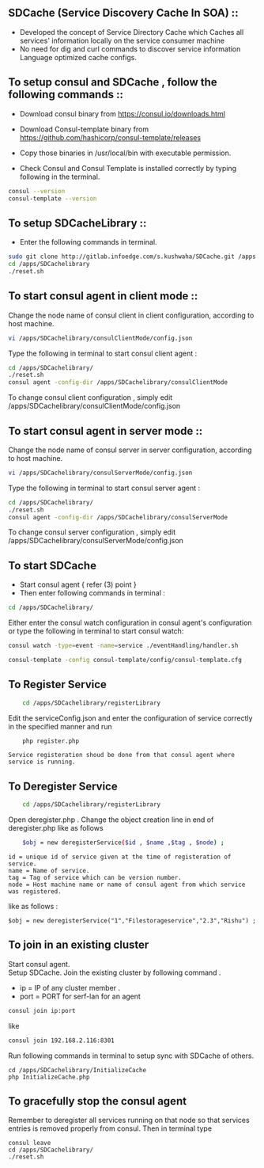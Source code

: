 ## SDCache (Service Discovery Cache In SOA) ::
 * Developed the concept of Service Directory Cache  which Caches all services' information locally on the service consumer machine
 * No need for dig and curl commands to discover service information Language optimized cache configs.

## To setup consul and SDCache , follow the following commands ::

* Download consul binary from  	https://consul.io/downloads.html

* Download Consul-template binary from 	https://github.com/hashicorp/consul-template/releases 

* Copy those binaries in /usr/local/bin with executable permission.

* Check Consul and Consul Template is installed correctly by typing following in the terminal.
```sh
consul --version
consul-template --version
```



## To setup SDCacheLibrary ::
- Enter the following commands in terminal.

```sh
sudo git clone http://gitlab.infoedge.com/s.kushwaha/SDCache.git /apps
cd /apps/SDCachelibrary
./reset.sh
```



## To start consul agent in client mode ::
    
Change the node name of consul client in client configuration, according to host machine.     
```sh
vi /apps/SDCachelibrary/consulClientMode/config.json
```


Type the following in terminal to start consul client agent :
```sh
cd /apps/SDCachelibrary/
./reset.sh    
consul agent -config-dir /apps/SDCachelibrary/consulClientMode
```   
  
  To change consul client configuration , simply edit /apps/SDCachelibrary/consulClientMode/config.json





## To start consul agent in server mode ::

  Change the node name of consul server in server configuration, according to host machine.     
```sh
vi /apps/SDCachelibrary/consulServerMode/config.json
```    
Type the following in terminal to start consul server agent :
```sh
cd /apps/SDCachelibrary/
./reset.sh
consul agent -config-dir /apps/SDCachelibrary/consulServerMode
```
  To change consul server configuration , simply edit /apps/SDCachelibrary/consulServerMode/config.json









## To start SDCache

* Start consul agent { refer (3) point }
* Then enter following commands in terminal :

```sh
cd /apps/SDCachelibrary/
```
Either enter the consul watch configuration in consul agent's configuration or type the following in terminal to start consul watch:
```sh
consul watch -type=event -name=service ./eventHandling/handler.sh
```
```sh
consul-template -config consul-template/config/consul-template.cfg
```




## To Register Service
```sh
	cd /apps/SDCachelibrary/registerLibrary
```
Edit the serviceConfig.json and enter the configuration of service correctly in the specified manner and run 
```sh
    php register.php
```

`` Service registeration shoud be done from that consul agent where service is running.
``





## To Deregister Service
```sh
	cd /apps/SDCachelibrary/registerLibrary
```
Open deregister.php . Change the object creation line in end of deregister.php like as follows 
```sh
	$obj = new deregisterService($id , $name ,$tag , $node) ;
```
	id = unique id of service given at the time of registeration of service.
	name = Name of service.
	tag = Tag of service which can be version number.
	node = Host machine name or name of consul agent from which service was registered.
like as follows :

	$obj = new deregisterService("1","Filestorageservice","2.3","Rishu") ;
   


## To join in an existing cluster 
	
Start consul agent.  
Setup SDCache. 
Join the existing cluster by following command .

* ip = IP of any cluster member .
* port = PORT for serf-lan for an agent

```sh
consul join ip:port
```
like 

```sh
consul join 192.168.2.116:8301
```

Run following commands in terminal to setup sync with SDCache of others.

	cd /apps/SDCachelibrary/InitializeCache
	php InitializeCache.php



   

## To gracefully stop the consul agent 
	
Remember to deregister all services running on that node so that services entries is removed properly from consul.
	Then in terminal type 

	consul leave
	cd /apps/SDCachelibrary/
	./reset.sh
